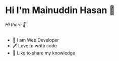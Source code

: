# Hi I'm Mainuddin Hasan 👋
###### Hi there 👋

- 👑 I am Web Developer
- 🖊️ Love to write code
- 🎤 Like to share my knowledge

